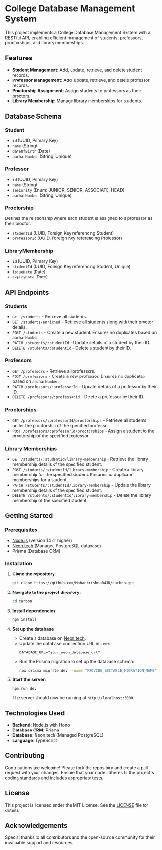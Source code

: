 # College Database Management System

This project implements a College Database Management System with a RESTful API, enabling efficient management of students, professors, proctorships, and library memberships.

## Features

- **Student Management**: Add, update, retrieve, and delete student records.
- **Professor Management**: Add, update, retrieve, and delete professor records.
- **Proctorship Assignment**: Assign students to professors as their proctors.
- **Library Membership**: Manage library memberships for students.

## Database Schema

### Student
- `id` (UUID, Primary Key)
- `name` (String)
- `dateOfBirth` (Date)
- `aadharNumber` (String, Unique)

### Professor
- `id` (UUID, Primary Key)
- `name` (String)
- `seniority` (Enum: JUNIOR, SENIOR, ASSOCIATE, HEAD)
- `aadharNumber` (String, Unique)

### Proctorship
Defines the relationship where each student is assigned to a professor as their proctor.
- `studentId` (UUID, Foreign Key referencing Student)
- `professorId` (UUID, Foreign Key referencing Professor)

### LibraryMembership
- `id` (UUID, Primary Key)
- `studentId` (UUID, Foreign Key referencing Student, Unique)
- `issueDate` (Date)
- `expiryDate` (Date)

## API Endpoints

### Students
- `GET /students` - Retrieve all students.
- `GET /students/enriched` - Retrieve all students along with their proctor details.
- `POST /students` - Create a new student. Ensures no duplicates based on `aadharNumber`.
- `PATCH /students/:studentId` - Update details of a student by their ID.
- `DELETE /students/:studentId` - Delete a student by their ID.

### Professors
- `GET /professors` - Retrieve all professors.
- `POST /professors` - Create a new professor. Ensures no duplicates based on `aadharNumber`.
- `PATCH /professors/:professorId` - Update details of a professor by their ID.
- `DELETE /professors/:professorId` - Delete a professor by their ID.

### Proctorships
- `GET /professors/:professorId/proctorships` - Retrieve all students under the proctorship of the specified professor.
- `POST /professors/:professorId/proctorships` - Assign a student to the proctorship of the specified professor.

### Library Memberships
- `GET /students/:studentId/library-membership` - Retrieve the library membership details of the specified student.
- `POST /students/:studentId/library-membership` - Create a library membership for the specified student. Ensures no duplicate memberships for a student.
- `PATCH /students/:studentId/library-membership` - Update the library membership details of the specified student.
- `DELETE /students/:studentId/library-membership` - Delete the library membership of the specified student.

## Getting Started

### Prerequisites
- [Node.js](https://nodejs.org/) (version 14 or higher)
- [Neon.tech](https://neon.tech/) (Managed PostgreSQL database)
- [Prisma](https://www.prisma.io/) (Database ORM)

### Installation

1. **Clone the repository**:
   ```bash
   git clone https://github.com/Mohankrishna0418/carbon.git
   ```

2. **Navigate to the project directory**:
   ```bash
   cd carbon
   ```

3. **Install dependencies**:
   ```bash
   npm install
   ```

4. **Set up the database**:
   - Create a database on [Neon.tech](https://neon.tech/).
   - Update the database connection URL in `.env`:
     ```env
     DATABASE_URL="your_neon_database_url"
     ```
   - Run the Prisma migration to set up the database schema:
     ```bash
     npx prisma migrate dev --name "PROVIDE_SUITABLE_MIGRATION_NAME"
     ```

5. **Start the server**:
   ```bash
   npm run dev
   ```
   The server should now be running at `http://localhost:3000`.

## Technologies Used
- **Backend**: Node.js with Hono
- **Database ORM**: Prisma
- **Database**: Neon.tech (Managed PostgreSQL)
- **Language**: TypeScript

## Contributing
Contributions are welcome! Please fork the repository and create a pull request with your changes. Ensure that your code adheres to the project's coding standards and includes appropriate tests.

## License
This project is licensed under the MIT License. See the [LICENSE](License.txt) file for details.

## Acknowledgements
Special thanks to all contributors and the open-source community for their invaluable support and resources.
